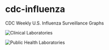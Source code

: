 # cdc-influenza
CDC Weekly U.S. Influenza Surveillance Graphs

![Clinical Laboratories](https://www.cdc.gov/flu/weekly/WeeklyArchives2023-2024/images/WHONPHL14_small.gif?raw=true)

![Public Health Laboratories](https://www.cdc.gov/flu/weekly/weeklyarchives2023-2024/images/WHOPHL14_small.gif?raw=true)
        